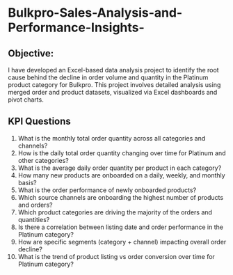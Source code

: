 # Bulkpro-Sales-Analysis-and-Performance-Insights-
## Objective:
I have developed an Excel-based data analysis project to identify the root cause behind the decline in order volume and quantity in the Platinum product category for Bulkpro. This project involves detailed analysis using merged order and product datasets, visualized via Excel dashboards and pivot charts.



## KPI Questions
1. What is the monthly total order quantity across all categories and channels?
2. How is the daily total order quantity changing over time for Platinum and other categories?
3. What is the average daily order quantity per product in each category?
4. How many new products are onboarded on a daily, weekly, and monthly basis?
5. What is the order performance of newly onboarded products?
6. Which source channels are onboarding the highest number of products and orders?
7. Which product categories are driving the majority of the orders and quantities?
8. Is there a correlation between listing date and order performance in the Platinum category?
9. How are specific segments (category + channel) impacting overall order decline?
10. What is the trend of product listing vs order conversion over time for Platinum category?
